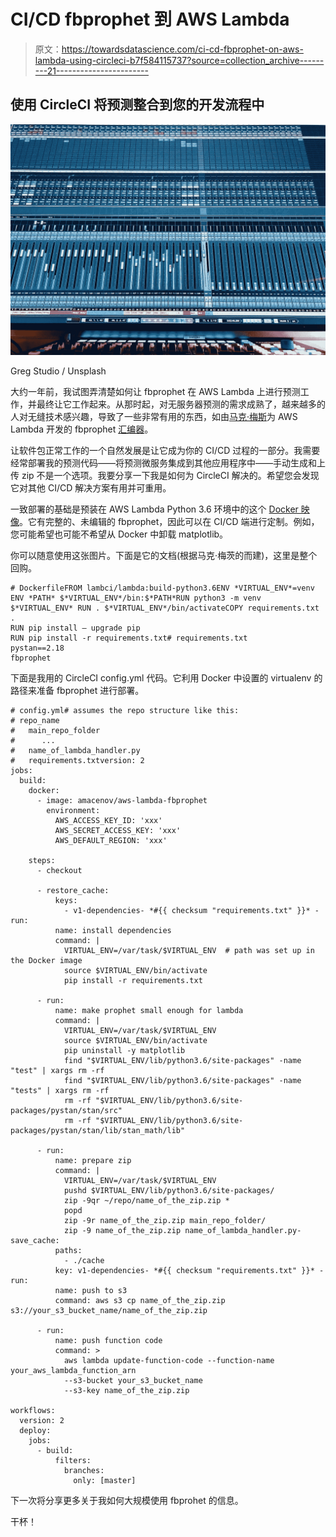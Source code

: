 # CI/CD fbprophet 到 AWS Lambda

> 原文：<https://towardsdatascience.com/ci-cd-fbprophet-on-aws-lambda-using-circleci-b7f584115737?source=collection_archive---------21----------------------->

## 使用 CircleCI 将预测整合到您的开发流程中

![](img/426ac3eb7d8dd055c65eb75851954455.png)

Greg Studio / Unsplash

大约一年前，我试图弄清楚如何让 fbprophet 在 AWS Lambda 上进行预测工作，并最终让它工作起来。从那时起，对无服务器预测的需求成熟了，越来越多的人对无缝技术感兴趣，导致了一些非常有用的东西，如由[马克·梅斯](https://medium.com/u/9da2f3392040?source=post_page-----b7f584115737--------------------------------)为 AWS Lambda 开发的 fbprophet [汇编器](https://medium.com/@marc.a.metz/docker-run-rm-it-v-pwd-var-task-lambci-lambda-build-python3-7-bash-c7d53f3b7eb2)。

让软件包正常工作的一个自然发展是让它成为你的 CI/CD 过程的一部分。我需要经常部署我的预测代码——将预测微服务集成到其他应用程序中——手动生成和上传 zip 不是一个选项。我要分享一下我是如何为 CircleCI 解决的。希望您会发现它对其他 CI/CD 解决方案有用并可重用。

一致部署的基础是预装在 AWS Lambda Python 3.6 环境中的这个 [Docker 映像](https://hub.docker.com/r/amacenov/aws-lambda-fbprophet)。它有完整的、未编辑的 fbprophet，因此可以在 CI/CD 端进行定制。例如，您可能希望也可能不希望从 Docker 中卸载 matplotlib。

你可以随意使用这张图片。下面是它的文档(根据马克·梅茨的而建)，这里是整个回购。

```
# DockerfileFROM lambci/lambda:build-python3.6ENV *VIRTUAL_ENV*=venv
ENV *PATH* $*VIRTUAL_ENV*/bin:$*PATH*RUN python3 -m venv $*VIRTUAL_ENV* RUN . $*VIRTUAL_ENV*/bin/activateCOPY requirements.txt .
RUN pip install — upgrade pip
RUN pip install -r requirements.txt# requirements.txt
pystan==2.18
fbprophet
```

下面是我用的 CircleCI config.yml 代码。它利用 Docker 中设置的 virtualenv 的路径来准备 fbprophet 进行部署。

```
# config.yml# assumes the repo structure like this:
# repo_name
#   main_repo_folder
#      ...
#   name_of_lambda_handler.py
#   requirements.txtversion: 2
jobs:
  build:
    docker:
      - image: amacenov/aws-lambda-fbprophet
        environment:
          AWS_ACCESS_KEY_ID: 'xxx'
          AWS_SECRET_ACCESS_KEY: 'xxx'
          AWS_DEFAULT_REGION: 'xxx'

    steps:
      - checkout

      - restore_cache:
          keys:
            - v1-dependencies- *#{{ checksum "requirements.txt" }}* - run:
          name: install dependencies
          command: |
            VIRTUAL_ENV=/var/task/$VIRTUAL_ENV  # path was set up in the Docker image
            source $VIRTUAL_ENV/bin/activate
            pip install -r requirements.txt

      - run:
          name: make prophet small enough for lambda
          command: |
            VIRTUAL_ENV=/var/task/$VIRTUAL_ENV
            source $VIRTUAL_ENV/bin/activate
            pip uninstall -y matplotlib
            find "$VIRTUAL_ENV/lib/python3.6/site-packages" -name "test" | xargs rm -rf
            find "$VIRTUAL_ENV/lib/python3.6/site-packages" -name "tests" | xargs rm -rf
            rm -rf "$VIRTUAL_ENV/lib/python3.6/site-packages/pystan/stan/src"
            rm -rf "$VIRTUAL_ENV/lib/python3.6/site-packages/pystan/stan/lib/stan_math/lib"

      - run:
          name: prepare zip
          command: |
            VIRTUAL_ENV=/var/task/$VIRTUAL_ENV
            pushd $VIRTUAL_ENV/lib/python3.6/site-packages/
            zip -9qr ~/repo/name_of_the_zip.zip *
            popd
            zip -9r name_of_the_zip.zip main_repo_folder/
            zip -9 name_of_the_zip.zip name_of_lambda_handler.py- save_cache:
          paths:
            - ./cache
          key: v1-dependencies- *#{{ checksum "requirements.txt" }}* - run:
          name: push to s3
          command: aws s3 cp name_of_the_zip.zip s3://your_s3_bucket_name/name_of_the_zip.zip

      - run:
          name: push function code
          command: >
            aws lambda update-function-code --function-name your_aws_lambda_function_arn
            --s3-bucket your_s3_bucket_name
            --s3-key name_of_the_zip.zip

workflows:
  version: 2
  deploy:
    jobs:
      - build:
          filters:
            branches:
              only: [master]
```

下一次将分享更多关于我如何大规模使用 fbprohet 的信息。

干杯！